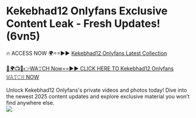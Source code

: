 # Kekebhad12 Onlyfans Exclusive Content Leak - Fresh Updates! (6vn5)

🔥 ACCESS NOW 🌍==►► <a href="https://tinyurl.com/kvy9nzfs" rel="nofollow">Kekebhad12 Onlyfans Latest Collection</a>
<br><br>
[🔴🌍📺📱👉WA𝚃CH Now==►► CLICK HERE TO Kekebhad12 Onlyfans 𝚆𝙰𝚃𝙲𝙷 NOW](https://tinyurl.com/kvy9nzfs)
<br><br>
Unlock Kekebhad12 Onlyfans's private videos and photos today! Dive into the newest 2025 content updates and explore exclusive material you won’t find anywhere else.
<br>
<a href="https://tinyurl.com/kvy9nzfs" rel="nofollow" data-target="animated-image.originalLink"><img src="https://camo.githubusercontent.com/8a4f000d20f83aca3bf7ec5f350d767afa0574a8a352519fd8cfa583a6f93a33/68747470733a2f2f692e696d6775722e636f6d2f644a486b345a712e676966" data-canonical-src="https://i.imgur.com/dJHk4Zq.gif" style="max-width: 100%; display: inline-block;" data-target="animated-image.originalImage"></a>
<br>
